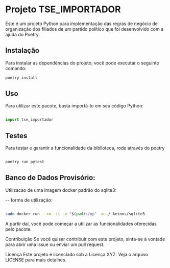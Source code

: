 # Projeto TSE_IMPORTADOR

Este é um projeto Python para implementação das regras de negócio de organização dos filiados de um partido político que foi desenvolvido com a ajuda do Poetry.

## Instalação

Para instalar as dependências do projeto, você pode executar o seguinte comando:

```bash
poetry install
```
## Uso
Para utilizar este pacote, basta importá-lo em seu código Python:
```python

import tse_importador

```

## Testes

Para testar e garantir a funcionalidade da biblioteca, rode através do poetry

```bash

poetry run pytest

```

## Banco de Dados Provisório:

Utilizacao de uma imagem docker padrão do sqlite3:

-- forma de utilização:


```bash

sudo docker run --rm -it -v "$(pwd):/up" -w ./ keinos/sqlite3

```



A partir daí, você pode começar a utilizar as funcionalidades oferecidas pelo pacote.

Contribuição
Se você quiser contribuir com este projeto, sinta-se à vontade para abrir uma issue ou enviar um pull request.

Licença
Este projeto é licenciado sob a Licença XYZ. Veja o arquivo LICENSE para mais detalhes.
